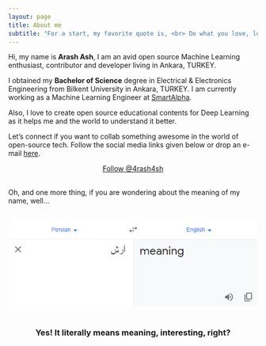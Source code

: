 ```yaml
---
layout: page
title: About me
subtitle: "For a start, my favorite quote is, <br> Do what you love, love what you do."
---
```


<div id="aboutme-section">

<p class="about-text">
<span class="fa fa-briefcase about-icon"></span>
  Hi, my name is <strong>Arash Ash</strong>, I am an avid open source Machine Learning enthusiast, contributor and developer living in Ankara, TURKEY.
</p>

<p class="about-text">
<span class="fa fa-graduation-cap about-icon"></span>
I obtained my <strong>Bachelor of Science</strong> degree in Electrical & Electronics Engineering from Bilkent University in Ankara, TURKEY. I am currently working as a Machine Learning Engineer at <a target="_blank" href="https://www.smartalpha.ai">SmartAlpha</a>.
</p>


<p class="about-text">
<span class="fa fa-heart about-icon"></span>
Also, I love to create open source educational contents for Deep Learning as it helps me and the world to understand it better.
</p>

<p class="about-text">
<span class="fa fa-envelope about-icon"></span>
Let’s connect if you want to collab something awesome in the world of open-source tech. Follow the social media links given below or drop an e-mail <a target="_blank" href="mailto:arash@smartalpha.ai">here</a>.
</p>


<center>
	<a href="https://twitter.com/4rash4ash" class="twitter-follow-button" data-size="large" data-show-count="false">Follow @4rash4sh</a>
	<script async src="//platform.twitter.com/widgets.js" charset="utf-8"></script>
</center>
<br>

Oh, and one more thing, if you are wondering about the meaning of my name, well...
<br><br>
<center><img src="/assets/img/arash-meaning.png" alt="Meaning of name Arash"></center>
<br>
<center><h3>Yes! It literally means meaning, interesting, right? </h3><center>
